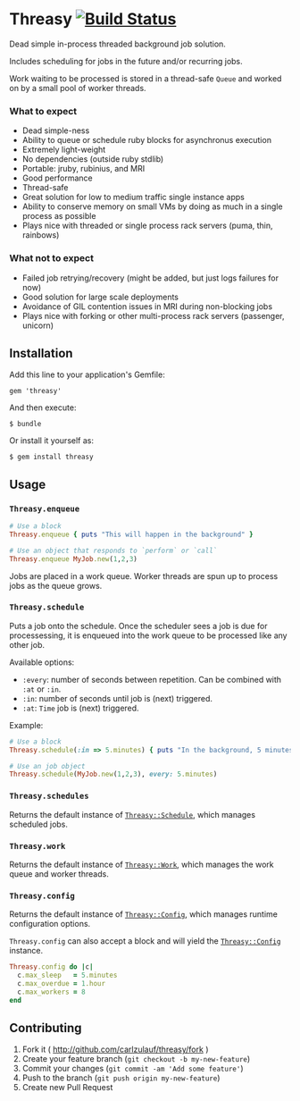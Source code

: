 # Threasy [![Build Status][travis-image]][travis-link]

[travis-image]: https://secure.travis-ci.org/carlzulauf/threasy.png?branch=master
[travis-link]: http://travis-ci.org/carlzulauf/threasy

Dead simple in-process threaded background job solution.

Includes scheduling for jobs in the future and/or recurring jobs.

Work waiting to be processed is stored in a thread-safe `Queue` and worked on by a small pool of worker threads.

### What to expect

* Dead simple-ness
* Ability to queue or schedule ruby blocks for asynchronus execution
* Extremely light-weight
* No dependencies (outside ruby stdlib)
* Portable: jruby, rubinius, and MRI
* Good performance
* Thread-safe
* Great solution for low to medium traffic single instance apps
* Ability to conserve memory on small VMs by doing as much in a single process as possible
* Plays nice with threaded or single process rack servers (puma, thin, rainbows)

### What __not__ to expect

* Failed job retrying/recovery (might be added, but just logs failures for now)
* Good solution for large scale deployments
* Avoidance of GIL contention issues in MRI during non-blocking jobs
* Plays nice with forking or other multi-process rack servers (passenger, unicorn)

## Installation

Add this line to your application's Gemfile:

    gem 'threasy'

And then execute:

    $ bundle

Or install it yourself as:

    $ gem install threasy

## Usage

### `Threasy.enqueue`

```ruby
# Use a block
Threasy.enqueue { puts "This will happen in the background" }

# Use an object that responds to `perform` or `call`
Threasy.enqueue MyJob.new(1,2,3)
```

Jobs are placed in a work queue. Worker threads are spun up to process jobs as the queue grows.

### `Threasy.schedule`

Puts a job onto the schedule. Once the scheduler sees a job is due for processessing, it is enqueued into the work queue to be processed like any other job.

Available options:

* `:every`: number of seconds between repetition. Can be combined with `:at` or `:in`.
* `:in`: number of seconds until job is (next) triggered.
* `:at`: `Time` job is (next) triggered.

Example:

```ruby
# Use a block
Threasy.schedule(:in => 5.minutes) { puts "In the background, 5 minutes from now" }

# Use an job object
Threasy.schedule(MyJob.new(1,2,3), every: 5.minutes)
```

### `Threasy.schedules`

Returns the default instance of [`Threasy::Schedule`][schedule], which manages scheduled jobs.

### `Threasy.work`

Returns the default instance of [`Threasy::Work`][work], which manages the work queue and worker threads.

### `Threasy.config`

Returns the default instance of [`Threasy::Config`][config], which manages runtime configuration options.

`Threasy.config` can also accept a block and will yield the [`Threasy::Config`][config] instance.

```ruby
Threasy.config do |c|
  c.max_sleep   = 5.minutes
  c.max_overdue = 1.hour
  c.max_workers = 8
end
```

[schedule]: blob/master/lib/threasy/schedule.rb
[work]:     blob/master/lib/threasy/work.rb
[config]:   blob/master/lib/threasy/config.rb

## Contributing

1. Fork it ( http://github.com/carlzulauf/threasy/fork )
2. Create your feature branch (`git checkout -b my-new-feature`)
3. Commit your changes (`git commit -am 'Add some feature'`)
4. Push to the branch (`git push origin my-new-feature`)
5. Create new Pull Request
